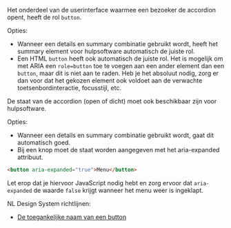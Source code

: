 <!-- @license CC0-1.0 -->

Het onderdeel van de userinterface waarmee een bezoeker de accordion opent, heeft de rol `button`.

Opties:

- Wanneer een details en summary combinatie gebruikt wordt, heeft het summary element voor hulpsoftware automatisch de juiste rol.
- Een HTML `button` heeft ook automatisch de juiste rol. Het is mogelijk om met ARIA een `role=button` toe te voegen aan een ander element dan een `button`, maar dit is niet aan te raden. Heb je het absoluut nodig, zorg er dan voor dat het gekozen element ook voldoet aan de verwachte toetsenbordinteractie, focusstijl, etc.

De staat van de accordion (open of dicht) moet ook beschikbaar zijn voor hulpsoftware.

Opties:

- Wanneer een details en summary combinatie gebruikt wordt, gaat dit automatisch goed.
- Bij een knop moet de staat worden aangegeven met het aria-expanded attribuut.

```html
<button aria-expanded="true">Menu</button>
```

Let erop dat je hiervoor JavaScript nodig hebt en zorg ervoor dat `aria-expanded` de waarde `false` krijgt wanneer het menu weer is ingeklapt.

NL Design System richtlijnen:

- [De toegankelijke naam van een button](/richtlijnen/formulieren/buttons/toegankelijke-naam)
